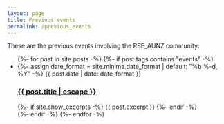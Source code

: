 ```yaml
---
layout: page
title: Previous events
permalink: /previous_events
---
```


These are the previous events involving the RSE_AUNZ community:

<div class="home">
	<ul class="post-list">
		{%- for post in site.posts -%}
			{%- if post.tags contains "events" -%}
				<li>
					{%- assign date_format = site.minima.date_format | default: "%b %-d, %Y" -%}
					<span class="post-meta">{{ post.date | date: date_format }}</span>
					<h3>
						<a class="post-link" href="{{ post.url | relative_url }}">
							{{ post.title | escape }}
						</a>
					</h3>
					{%- if site.show_excerpts -%}
						{{ post.excerpt }}
					{%- endif -%}
				</li>
			{%- endif -%}
		{%- endfor -%}
	</ul>
</div>
